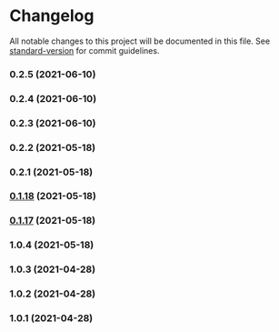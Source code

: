 # Changelog

All notable changes to this project will be documented in this file. See [standard-version](https://github.com/conventional-changelog/standard-version) for commit guidelines.

### 0.2.5 (2021-06-10)

### 0.2.4 (2021-06-10)

### 0.2.3 (2021-06-10)

### 0.2.2 (2021-05-18)

### 0.2.1 (2021-05-18)

### [0.1.18](https://github.com/bdougie/bot-test-repo/compare/0.1.17...0.1.18) (2021-05-18)

### [0.1.17](https://github.com/bdougie/bot-test-repo/compare/1.0.1...0.1.17) (2021-05-18)

### 1.0.4 (2021-05-18)

### 1.0.3 (2021-04-28)

### 1.0.2 (2021-04-28)

### 1.0.1 (2021-04-28)
